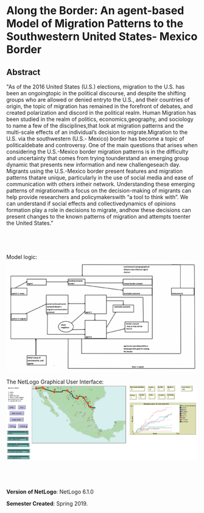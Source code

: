# Along the Border: An agent-based Model of Migration Patterns to the Southwestern United States- Mexico Border

## Abstract

"As of the 2016 United States (U.S.) elections, migration to the U.S. has been an ongoingtopic in the political discourse, and despite the shifting groups who are allowed or denied entryto the U.S., and their countries of origin, the topic of migration has remained in the forefront of debates, and created polarization and discord in the political realm. Human Migration has been studied in the realm of politics, economics,geography, and sociology to name a few of the disciplines,that look at migration patterns and the multi-scale effects of an individual’s decision to migrate.Migration to the U.S. via the southwestern (U.S.- Mexico) border has become a topic of politicaldebate and controversy. One of the main questions that arises when considering the U.S.-Mexico border migration patterns is in the difficulty and uncertainty that comes from trying tounderstand an emerging group dynamic that presents new information and new challengeseach day. Migrants using the U.S.-Mexico border present features and migration patterns thatare unique, particularly in the use of social media and ease of communication with others intheir network. Understanding these emerging patterns of migrationwith a focus on the decision-making of migrants can help provide researchers and policymakerswith “a tool to think with”. We can understand if social effects and collectivedynamics of opinions formation play a role in decisions to migrate, andhow these decisions can present changes to the known patterns of migration and attempts toenter the United States."

## &nbsp;

Model logic:
![Model logic](ModelLogic.png)

The NetLogo Graphical User Interface:
![The NetLogo Graphical User Interface](GUI.png)
## &nbsp;

**Version of NetLogo**: NetLogo 6.1.0

**Semester Created**: Spring 2019.
